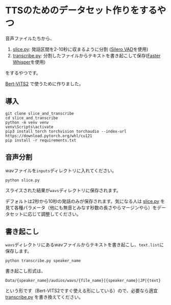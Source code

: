 # TTSのためのデータセット作りをするやつ

音声ファイルたちから、
1. [slice.py](slice.py): 発話区間を2-10秒に収まるように分割 ([Silero VAD](https://github.com/snakers4/silero-vad)を使用)
2. [transcribe.py](transcribe.py): 分割したファイルからテキストを書き起こして保存([Faster Whisper](https://github.com/SYSTRAN/faster-whisper)を使用)

をするやつです。

[Bert-VITS2](https://github.com/fishaudio/Bert-VITS2/) で使うために作りました。

## 導入
```
git clone slice_and_transcribe
cd slice_and_transcribe
python -m venv venv
venv\Scripts\activate
pip3 install torch torchvision torchaudio --index-url https://download.pytorch.org/whl/cu121
pip install -r requirements.txt
```

## 音声分割

wavファイルを`inputs`ディレクトリに入れてください。
```
python slice.py
```
スライスされた結果が`wavs`ディレクトリに保存されます。

デフォルトは2秒から10秒の発話のみが保存されます。気になる人は [slice.py](slice.py) を見て各種パラメータ（他にも無音とみなす秒数の長さやらマージンやら）をデータセットに応じて調整してください。

## 書き起こし

`wavs`ディレクトリにあるwavファイルからテキストを書き起こし、`text.list`に保存します。
```
python transcribe.py speaker_name
```
書き起こし形式は、
```
Data/{speaker_name}/audios/wavs/{file_name}|{speaker_name}|JP|{text}
```
という形です（Bert-VITS2ですぐ使える形にしている）ので、必要なら適宜 [transcribe.py](transcribe.py) を書き換えてください。
